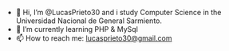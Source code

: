 - 👋 Hi, I’m @LucasPrieto30 and i study Computer Science in the Universidad Nacional de General Sarmiento. 
- 🌱 I’m currently learning PHP & MySql
- 📫 How to reach me: lucasprieto30@gmail.com

<!---
LucasPrieto30/LucasPrieto30 is a ✨ special ✨ repository because its `README.md` (this file) appears on your GitHub profile.
You can click the Preview link to take a look at your changes.
--->
